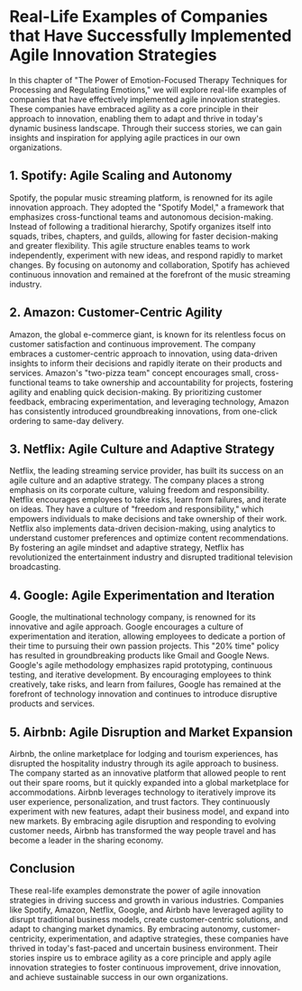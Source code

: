 Real-Life Examples of Companies that Have Successfully Implemented Agile Innovation Strategies
=======================================================================================================

In this chapter of "The Power of Emotion-Focused Therapy Techniques for Processing and Regulating Emotions," we will explore real-life examples of companies that have effectively implemented agile innovation strategies. These companies have embraced agility as a core principle in their approach to innovation, enabling them to adapt and thrive in today's dynamic business landscape. Through their success stories, we can gain insights and inspiration for applying agile practices in our own organizations.

**1. Spotify: Agile Scaling and Autonomy**
------------------------------------------

Spotify, the popular music streaming platform, is renowned for its agile innovation approach. They adopted the "Spotify Model," a framework that emphasizes cross-functional teams and autonomous decision-making. Instead of following a traditional hierarchy, Spotify organizes itself into squads, tribes, chapters, and guilds, allowing for faster decision-making and greater flexibility. This agile structure enables teams to work independently, experiment with new ideas, and respond rapidly to market changes. By focusing on autonomy and collaboration, Spotify has achieved continuous innovation and remained at the forefront of the music streaming industry.

**2. Amazon: Customer-Centric Agility**
---------------------------------------

Amazon, the global e-commerce giant, is known for its relentless focus on customer satisfaction and continuous improvement. The company embraces a customer-centric approach to innovation, using data-driven insights to inform their decisions and rapidly iterate on their products and services. Amazon's "two-pizza team" concept encourages small, cross-functional teams to take ownership and accountability for projects, fostering agility and enabling quick decision-making. By prioritizing customer feedback, embracing experimentation, and leveraging technology, Amazon has consistently introduced groundbreaking innovations, from one-click ordering to same-day delivery.

**3. Netflix: Agile Culture and Adaptive Strategy**
---------------------------------------------------

Netflix, the leading streaming service provider, has built its success on an agile culture and an adaptive strategy. The company places a strong emphasis on its corporate culture, valuing freedom and responsibility. Netflix encourages employees to take risks, learn from failures, and iterate on ideas. They have a culture of "freedom and responsibility," which empowers individuals to make decisions and take ownership of their work. Netflix also implements data-driven decision-making, using analytics to understand customer preferences and optimize content recommendations. By fostering an agile mindset and adaptive strategy, Netflix has revolutionized the entertainment industry and disrupted traditional television broadcasting.

**4. Google: Agile Experimentation and Iteration**
--------------------------------------------------

Google, the multinational technology company, is renowned for its innovative and agile approach. Google encourages a culture of experimentation and iteration, allowing employees to dedicate a portion of their time to pursuing their own passion projects. This "20% time" policy has resulted in groundbreaking products like Gmail and Google News. Google's agile methodology emphasizes rapid prototyping, continuous testing, and iterative development. By encouraging employees to think creatively, take risks, and learn from failures, Google has remained at the forefront of technology innovation and continues to introduce disruptive products and services.

**5. Airbnb: Agile Disruption and Market Expansion**
----------------------------------------------------

Airbnb, the online marketplace for lodging and tourism experiences, has disrupted the hospitality industry through its agile approach to business. The company started as an innovative platform that allowed people to rent out their spare rooms, but it quickly expanded into a global marketplace for accommodations. Airbnb leverages technology to iteratively improve its user experience, personalization, and trust factors. They continuously experiment with new features, adapt their business model, and expand into new markets. By embracing agile disruption and responding to evolving customer needs, Airbnb has transformed the way people travel and has become a leader in the sharing economy.

**Conclusion**
--------------

These real-life examples demonstrate the power of agile innovation strategies in driving success and growth in various industries. Companies like Spotify, Amazon, Netflix, Google, and Airbnb have leveraged agility to disrupt traditional business models, create customer-centric solutions, and adapt to changing market dynamics. By embracing autonomy, customer-centricity, experimentation, and adaptive strategies, these companies have thrived in today's fast-paced and uncertain business environment. Their stories inspire us to embrace agility as a core principle and apply agile innovation strategies to foster continuous improvement, drive innovation, and achieve sustainable success in our own organizations.
